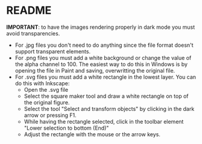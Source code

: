 # README
**IMPORTANT**: to have the images rendering properly in dark mode you must avoid transparencies.
- For .jpg files you don't need to do anything since the file format doesn't support transparent elements.
- For .png files you must add a white background or change the value of the alpha channel to 100. The easiest way to do this in Windows is by opening the file in Paint and saving, overwritting the original file.
- For .svg files you must add a white rectangle in the lowest layer. You can do this with Inkscape:
  - Open the .svg file
  - Select the square maker tool and draw a white rectangle on top of the original figure.
  - Select the tool "Select and transform objects" by clicking in the dark arrow or pressing F1.
  - While having the rectangle selected, click in the toolbar element "Lower selection to bottom (End)"
  - Adjust the rectangle with the mouse or the arrow keys.
